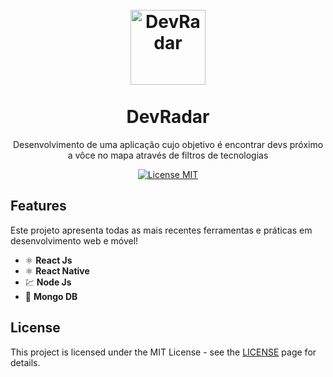 <h1 align="center">
<br>
  <img src="https://png.pngtree.com/png-vector/20190726/ourlarge/pngtree-radar-icon-in-trendy-style-isolated-background-png-image_1606843.jpg" alt="DevRadar" width="120">
<br>
<br>
DevRadar
</h1>

<p align="center">Desenvolvimento de uma aplicação cujo objetivo é encontrar devs próximo a vôce no mapa através de filtros de tecnologias</p>

<p align="center">
  <a href="https://opensource.org/licenses/MIT">
    <img src="https://img.shields.io/badge/License-MIT-blue.svg" alt="License MIT">
  </a>
</p>

## Features
Este projeto apresenta todas as mais recentes ferramentas e práticas em desenvolvimento web e móvel!

- ⚛️ **React Js**
- ⚛️ **React Native**
- 💹 **Node Js**
- 📄 **Mongo DB**


## License

This project is licensed under the MIT License - see the [LICENSE](https://opensource.org/licenses/MIT) page for details.
